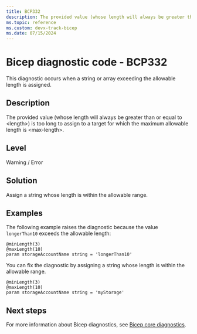 ```yaml
---
title: BCP332
description: The provided value (whose length will always be greater than or equal to <length>) is too long to assign to a target for which the maximum allowable length is <max-length>.
ms.topic: reference
ms.custom: devx-track-bicep
ms.date: 07/15/2024
---
```


# Bicep diagnostic code - BCP332

This diagnostic occurs when a string or array exceeding the allowable length is assigned.  

## Description

The provided value (whose length will always be greater than or equal to &lt;length>) is too long to assign to a target for which the maximum allowable length is &lt;max-length>.

## Level

Warning / Error

## Solution

Assign a string whose length is within the allowable range.

## Examples

The following example raises the diagnostic because the value `longerThan10` exceeds the allowable length:

```bicep
@minLength(3)
@maxLength(10)
param storageAccountName string = 'longerThan10'
```

You can fix the diagnostic by assigning a string whose length is within the allowable range.

```bicep
@minLength(3)
@maxLength(10)
param storageAccountName string = 'myStorage'
```

## Next steps

For more information about Bicep diagnostics, see [Bicep core diagnostics](../bicep-core-diagnostics.md).
